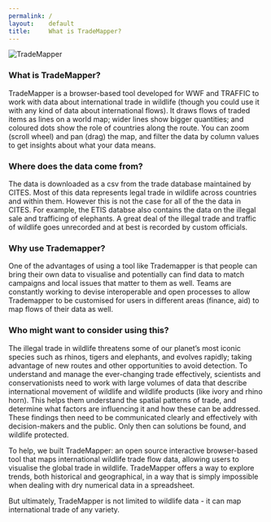 ```yaml
---
permalink: /
layout:    default
title:     What is TradeMapper?
---
```

![TradeMapper](https://raw.githubusercontent.com/trademapper/trademapper-js/master/screenshot/trademapper.png "TradeMapper")


### What is TradeMapper?

TradeMapper is a browser-based tool developed for WWF and TRAFFIC to work with data about international trade in wildlife (though you could use it with any kind of data about international flows). It draws flows of traded items as lines on a world map; wider lines show bigger quantities; and coloured dots show the role of countries along the route. You can zoom (scroll wheel) and pan (drag) the map, and filter the data by column values to get insights about what your data means.

### Where does the data come from?

The data is downloaded as a csv from the trade database maintained by CITES. Most of this data represents legal trade in wildlife across countries and within them. However this is not the case for all of the the data in CITES.  For example, the ETIS databse also contains the data on the illegal sale and trafficing of elephants. A great deal of the illegal trade and traffic of wildlife goes unrecorded and at best is recorded by custom officials. 

### Why use Trademapper?

One of the advantages of using a tool like Trademapper is that people can bring their own data to visualise and potentially can find data to match campaigns and local issues that matter to them as well. Teams are constantly working to devise interoperable and open processes to allow Trademapper to be customised for users in different areas (finance, aid) to map flows of their data as well. 

### Who might want to consider using this?

The illegal trade in wildlife threatens some of our planet’s most iconic species such as rhinos, tigers and elephants, and evolves rapidly; taking advantage of new routes and other opportunities to avoid detection. To understand and manage the ever-changing trade effectively, scientists and conservationists need to work with large volumes of data that describe international movement of wildlife and wildlife products (like ivory and rhino horn). This helps them understand the spatial patterns of trade, and determine what factors are influencing it and how these can be addressed. These findings then need to be communicated clearly and effectively with decision-makers and the public. Only then can solutions be found, and wildlife protected.

To help, we built TradeMapper: an open source interactive browser-based tool that maps international wildlife trade flow data, allowing users to visualise the global trade in wildlife. TradeMapper offers a way to explore trends, both historical and geographical, in a way that is simply impossible when dealing with dry numerical data in a spreadsheet.

But ultimately, TradeMapper is not limited to wildlife data - it can map international trade of any variety.
